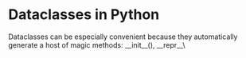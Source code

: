 # Dataclasses in Python

Dataclasses can be especially convenient because they automatically generate a host of magic methods: \_\_init_\_\(), \_\_repr_\_\
